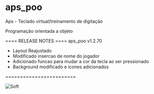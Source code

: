﻿# aps_poo
Aps - Teclado virtual/treinamento de digitação

Programação orientada a objeto

==== RELEASE NOTES ====
aps_poo v1.2.70

-  Layout Reajustado
-  Modificado insercao de nome do jogador
-  Adicionado funcao para mudar a cor da tecla ao ser pressionado
-  Background modificado e icones adicionados

========================


![Soft](https://i.imgur.com/cOEWVNz.png "soft")


